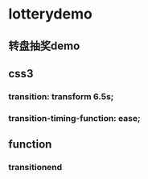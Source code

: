 # lotterydemo
## 转盘抽奖demo
## css3
### transition: transform 6.5s;
### transition-timing-function: ease;

## function
### transitionend
